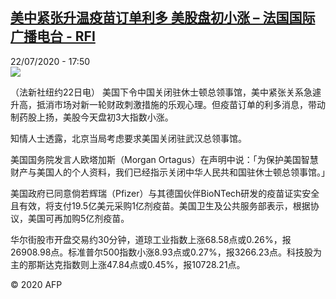<!--1595436983000-->
[美中紧张升温疫苗订单利多 美股盘初小涨 – 法国国际广播电台 - RFI](http://www.rfi.fr//cn/contenu/20200722-%E7%BE%8E%E4%B8%AD%E7%B4%A7%E5%BC%A0%E5%8D%87%E6%B8%A9%E7%96%AB%E8%8B%97%E8%AE%A2%E5%8D%95%E5%88%A9%E5%A4%9A-%E7%BE%8E%E8%82%A1%E7%9B%98%E5%88%9D%E5%B0%8F%E6%B6%A8)
------

<div>22/07/2020 - 17:50</div><img src="https://s.rfi.fr/media/display/42f215a8-cc3b-11ea-a6d1-005056a98db9/w:310/p:16x9/eco0006b.200722235002.jpg"><div class="t-content__body u-clearfix"><div class="m-interstitial"></div><p>（法新社纽约22日电）    美国下令中国关闭驻休士顿总领事馆，美中紧张关系急遽升高，抵消市场对新一轮财政刺激措施的乐观心理。但疫苗订单的利多消息，带动制药股上扬，美股今天盘初3大指数小涨。</p><p>    知情人士透露，北京当局考虑要求美国关闭驻武汉总领事馆。</p><p>    美国国务院发言人欧塔加斯（Morgan Ortagus）在声明中说：「为保护美国智慧财产与美国人的个人资料，我们已经指示关闭中华人民共和国驻休士顿总领事馆。」</p><p>    美国政府已同意倘若辉瑞（Pfizer）与其德国伙伴BioNTech研发的疫苗证实安全且有效，将支付19.5亿美元采购1亿剂疫苗。美国卫生及公共服务部表示，根据协议，美国可再加购5亿剂疫苗。</p><p>    华尔街股市开盘交易约30分钟，道琼工业指数上涨68.58点或0.26%，报26908.98点。标准普尔500指数小涨8.93点或0.27%，报3266.23点。科技股为主的那斯达克指数则上涨47.84点或0.45%，报10728.21点。</p><p class="t-copyright">© 2020 AFP</p>        </div>
